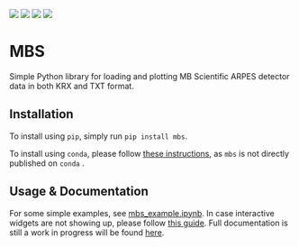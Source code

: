 [![](https://img.shields.io/github/release/mueslo/mbs.svg?style=flat-square)](https://github.com/mueslo/mbs/releases)
[![](https://img.shields.io/pypi/v/mbs.svg?style=flat-square)](https://pypi.org/project/mbs/)<!--
[![](https://img.shields.io/github/workflow/status/mueslo/mbs/tests.yml?branch=master&style=flat-square)](https://github.com/mueslo/mbs/actions/workflows/tests.yml)-->
[![](https://img.shields.io/readthedocs/mbsutils.svg?style=flat-square)](https://mbsutils.readthedocs.io)
[![](https://img.shields.io/github/license/mueslo/mbs.svg?style=flat-square)](https://github.com/mueslo/mbs/blob/master/LICENSE)


# MBS

Simple Python library for loading and plotting MB Scientific ARPES detector data in both KRX and TXT format.

## Installation

To install using `pip`, simply run `pip install mbs`.

To install using `conda`, please follow [these instructions](https://docs.conda.io/projects/conda/en/latest/user-guide/tasks/manage-pkgs.html#installing-non-conda-packages), as `mbs` is not directly published on `conda` .

## Usage & Documentation

For some simple examples, see [mbs_example.ipynb](mbs_example.ipynb). In case interactive widgets are not showing up, please follow [this guide](https://ipywidgets.readthedocs.io/en/stable/user_install.html).
Full documentation is still a work in progress will be found [here](https://mbsutils.readthedocs.org).

